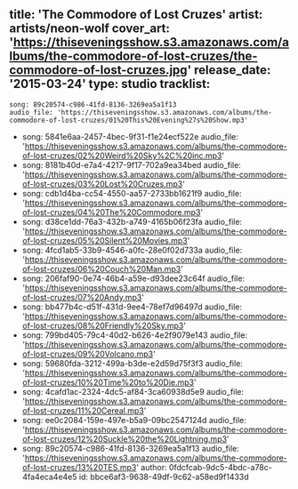 title: 'The Commodore of Lost Cruzes'
artist: artists/neon-wolf
cover_art: 'https://thiseveningsshow.s3.amazonaws.com/albums/the-commodore-of-lost-cruzes/the-commodore-of-lost-cruzes.jpg'
release_date: '2015-03-24'
type: studio
tracklist:
  -
    song: 89c20574-c986-41fd-8136-3269ea5a1f13
    audio_file: 'https://thiseveningsshow.s3.amazonaws.com/albums/the-commodore-of-lost-cruzes/01%20This%20Evening%27s%20Show.mp3'
  -
    song: 5841e6aa-2457-4bec-9f31-f1e24ecf522e
    audio_file: 'https://thiseveningsshow.s3.amazonaws.com/albums/the-commodore-of-lost-cruzes/02%20Weird%20Sky%2C%20inc.mp3'
  -
    song: 8181b40d-e7a4-4217-9f17-702a9ea34bed
    audio_file: 'https://thiseveningsshow.s3.amazonaws.com/albums/the-commodore-of-lost-cruzes/03%20Lost%20Cruzes.mp3'
  -
    song: cdb1d4ba-cc54-4550-aa57-2733bb1621f9
    audio_file: 'https://thiseveningsshow.s3.amazonaws.com/albums/the-commodore-of-lost-cruzes/04%20The%20Commodore.mp3'
  -
    song: d38ce1dd-76a3-432b-a749-4165b06f23fa
    audio_file: 'https://thiseveningsshow.s3.amazonaws.com/albums/the-commodore-of-lost-cruzes/05%20Silent%20Movies.mp3'
  -
    song: 4fcd1ab5-33b9-4546-a0fc-28e0f02d733a
    audio_file: 'https://thiseveningsshow.s3.amazonaws.com/albums/the-commodore-of-lost-cruzes/06%20Couch%20Man.mp3'
  -
    song: 206faf90-0e74-46b4-a59e-d93dee23c64f
    audio_file: 'https://thiseveningsshow.s3.amazonaws.com/albums/the-commodore-of-lost-cruzes/07%20Andy.mp3'
  -
    song: bb477b4c-d51f-431d-9ee4-78ef7d96497d
    audio_file: 'https://thiseveningsshow.s3.amazonaws.com/albums/the-commodore-of-lost-cruzes/08%20Friendly%20Sky.mp3'
  -
    song: 799bd405-79c4-40d2-b626-4e2f9079e143
    audio_file: 'https://thiseveningsshow.s3.amazonaws.com/albums/the-commodore-of-lost-cruzes/09%20Volcano.mp3'
  -
    song: 59680fda-3212-499a-b3de-e2d59d75f3f3
    audio_file: 'https://thiseveningsshow.s3.amazonaws.com/albums/the-commodore-of-lost-cruzes/10%20Time%20to%20Die.mp3'
  -
    song: 4cafd1ac-2324-4dc5-af84-3ca60938d5e9
    audio_file: 'https://thiseveningsshow.s3.amazonaws.com/albums/the-commodore-of-lost-cruzes/11%20Cereal.mp3'
  -
    song: ee0c2084-159e-497e-b5a9-09bc2547124d
    audio_file: 'https://thiseveningsshow.s3.amazonaws.com/albums/the-commodore-of-lost-cruzes/12%20Suckle%20the%20Lightning.mp3'
  -
    song: 89c20574-c986-41fd-8136-3269ea5a1f13
    audio_file: 'https://thiseveningsshow.s3.amazonaws.com/albums/the-commodore-of-lost-cruzes/13%20TES.mp3'
author: 0fdcfcab-9dc5-4bdc-a78c-4fa4eca4e4e5
id: bbce6af3-9638-49df-9c62-a58ed9f1433d
